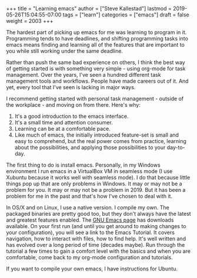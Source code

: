 +++
title = "Learning emacs"
author = ["Steve Kallestad"]
lastmod = 2019-05-26T15:04:55-07:00
tags = ["learn"]
categories = ["emacs"]
draft = false
weight = 2003
+++

The hardest part of picking up emacs for me was learning to program in it.
Programming tends to have deadlines, and shifting programming tasks into emacs
means finding and learning all of the features that are important to you while
still working under the same deadline.

Rather than push the same bad experience on others, I think the best way of
getting started is with something very simple - using org-mode for task
management.  Over the years, I've seen a hundred different task management
tools and workflows.  People have made careers out of it.  And yet, every tool
that I've seen is lacking in major ways.

I recommend getting started with personal task management - outside of the
workplace - and moving on from there.  Here's why:

1.  It's a good introduction to the emacs interface.
2.  It's a small time and attention consumer.
3.  Learning can be at a comfortable pace.
4.  Like much of emacs, the initially introduced feature-set is small and easy
    to comprehend, but the real power comes from practice, learning about the
    possibilities, and applying those possibilities to your day-to-day.

The first thing to do is install emacs.  Personally, in my Windows environment
I run emacs in a VirtualBox VM in seamless mode (I use Xubuntu because it works
well with seamless mode).  I do that because little things pop up that are only
problems in Windows.  It may or may not be a problem for you.  It may or may
not be a problem in 2019.  But it has been a problem for me in the past and
that's how I've chosen to deal with it.

In OS/X and on Linux, I use a native version.  I compile my own.  The packaged
binaries are pretty good too, but they don't always have the latest and
greatest features enabled.  The [GNU Emacs page](https://www.gnu.org/software/emacs/) has downloads available.  On
your first run (and until you get around to making changes to your
configuration), you will see a link to the Emacs Tutorial.  It covers
navigation, how to interact with files, how to find help.  It's well written
and has evolved over a long period of time (decades maybe).  Run through the
tutorial a few times to gain a comfort level with the basics and when you are
comfortable, come back to my org-mode configuration and tutorials.

If you want to compile your own emacs, I have instructions for Ubuntu.
